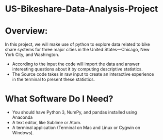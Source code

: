 # **US-Bikeshare-Data-Analysis-Project**
# **Overview:**
In this project, we will make use of python to explore data related to bike share systems for three major cities in the United States—Chicago, New York City, and Washington.
- According to the input the code will import the data and answer interesting questions about it by computing descriptive statistics. 
- The Source code takes in raw input to create an interactive experience in the terminal to present these statistics.


# **What Software Do I Need?**
- You should have Python 3, NumPy, and pandas installed using Anaconda
- A text editor, like Sublime or Atom.
- A terminal application (Terminal on Mac and Linux or Cygwin on Windows).
